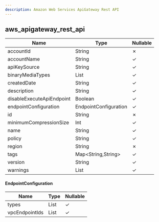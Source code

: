 ```yaml
---
description: Amazon Web Services ApiGateway Rest API
---
```

aws_apigateway_rest_api
-----------------------

| **Name**                  | **Type**              | **Nullable** |
| ------------------------- | --------------------- | ------------ |
| accountId                 | String                | &cross;      |
| accountName               | String                | &check;      |
| apiKeySource              | String                | &check;      |
| binaryMediaTypes          | List<String>          | &check;      |
| createdDate               | String                | &check;      |
| description               | String                | &check;      |
| disableExecuteApiEndpoint | Boolean               | &check;      |
| endpointConfiguration     | EndpointConfiguration | &check;      |
| id                        | String                | &cross;      |
| minimumCompressionSize    | Int                   | &check;      |
| name                      | String                | &check;      |
| policy                    | String                | &check;      |
| region                    | String                | &cross;      |
| tags                      | Map<String,String>    | &check;      |
| version                   | String                | &check;      |
| warnings                  | List<String>          | &check;      |

#### EndpointConfiguration
| **Name**       | **Type**     | **Nullable** |
| -------------- | ------------ | ------------ |
| types          | List<String> | &check;      |
| vpcEndpointIds | List<String> | &check;      |
